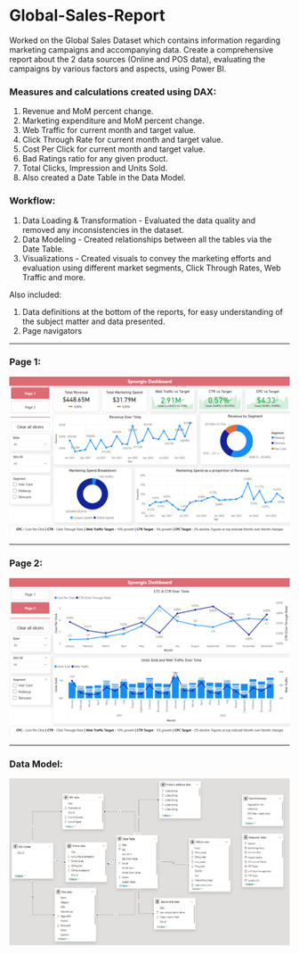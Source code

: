 # Global-Sales-Report
Worked on the Global Sales Dataset which contains information regarding marketing campaigns and accompanying data. 
Create a comprehensive report about the 2 data sources (Online and POS data), evaluating the campaigns by various factors and aspects, using Power BI.

### Measures and calculations created using DAX:
1. Revenue and MoM percent change.
2. Marketing expenditure and MoM percent change.
3. Web Traffic for current month and target value.
4. Click Through Rate for current month and target value.
5. Cost Per Click for current month and target value.
6. Bad Ratings ratio for any given product.
7. Total Clicks, Impression and Units Sold.
8. Also created a Date Table in the Data Model.

### Workflow:
1. Data Loading & Transformation - Evaluated the data quality and removed any inconsistencies in the dataset.
2. Data Modeling - Created relationships between all the tables via the Date Table.
3. Visualizations - Created visuals to convey the marketing efforts and evaluation using different market segments, Click Through Rates, Web Traffic and more. 

Also included:
1. Data definitions at the bottom of the reports, for easy understanding of the subject matter and data presented.
2. Page navigators

---

### Page 1:
![](https://github.com/PranavP4tel/Global-Sales-Report/blob/main/Global%20Sales%20Page%201.png)


---

### Page 2:
![](https://github.com/PranavP4tel/Global-Sales-Report/blob/main/Global%20Sales%20Page%202.png)

---

### Data Model:
![](https://github.com/PranavP4tel/Global-Sales-Report/blob/main/Global%20Sales%20Data%20Mode.png)
